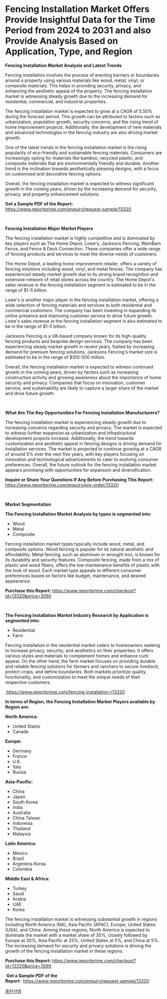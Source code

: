 <p><h1>Fencing Installation Market Offers Provide Insightful Data for the Time Period from 2024 to 2031 and also Provide Analysis Based on Application, Type, and Region</h1></p><p><strong>Fencing Installation Market Analysis and Latest Trends</strong></p>
<p><p>Fencing installation involves the process of erecting barriers or boundaries around a property using various materials like wood, metal, vinyl, or composite materials. This helps in providing security, privacy, and enhancing the aesthetic appeal of the property. The fencing installation market is witnessing steady growth due to the increasing demand for residential, commercial, and industrial properties.</p><p>The fencing installation market is expected to grow at a CAGR of 5.50% during the forecast period. This growth can be attributed to factors such as urbanization, population growth, security concerns, and the rising trend of home improvement projects. Additionally, the development of new materials and advanced technologies in the fencing industry are also driving market growth.</p><p>One of the latest trends in the fencing installation market is the rising popularity of eco-friendly and sustainable fencing materials. Consumers are increasingly opting for materials like bamboo, recycled plastic, and composite materials that are environmentally friendly and durable. Another trend is the inclination towards aesthetically pleasing designs, with a focus on customized and decorative fencing options.</p><p>Overall, the fencing installation market is expected to witness significant growth in the coming years, driven by the increasing demand for security, privacy, and property enhancement solutions.</p></p>
<p><strong>Get a Sample PDF of the Report:&nbsp;</strong> <a href="https://www.reportprime.com/enquiry/request-sample/13320">https://www.reportprime.com/enquiry/request-sample/13320</a></p>
<p>&nbsp;</p>
<p><strong>Fencing Installation Major Market Players</strong></p>
<p><p>The fencing installation market is highly competitive and is dominated by key players such as The Home Depot, Lowe's, Jacksons Fencing, WamBam Fence, and Fence & Deck Connection. These companies offer a wide range of fencing products and services to meet the diverse needs of customers.</p><p>The Home Depot, a leading home improvement retailer, offers a variety of fencing solutions including wood, vinyl, and metal fences. The company has experienced steady market growth due to its strong brand recognition and extensive network of retail stores across the country. The Home Depot's sales revenue in the fencing installation segment is estimated to be in the range of $1-5 billion.</p><p>Lowe's is another major player in the fencing installation market, offering a wide selection of fencing materials and services to both residential and commercial customers. The company has been investing in expanding its online presence and improving customer service to drive future growth. Lowe's sales revenue in the fencing installation segment is also estimated to be in the range of $1-5 billion.</p><p>Jacksons Fencing is a UK-based company known for its high-quality fencing products and bespoke design services. The company has been experiencing steady market growth in recent years, fueled by increasing demand for premium fencing solutions. Jacksons Fencing's market size is estimated to be in the range of $100-500 million.</p><p>Overall, the fencing installation market is expected to witness continued growth in the coming years, driven by factors such as increasing construction activity and growing awareness about the importance of home security and privacy. Companies that focus on innovation, customer service, and sustainability are likely to capture a larger share of the market and drive future growth.</p></p>
<p>&nbsp;</p>
<p><strong>What Are The Key Opportunities For Fencing Installation Manufacturers?</strong></p>
<p><p>The fencing installation market is experiencing steady growth due to increasing concerns regarding security and privacy. The market is expected to witness further expansion as urbanization and infrastructural development projects increase. Additionally, the trend towards customization and aesthetic appeal in fencing designs is driving demand for installation services. The market is projected to continue growing at a CAGR of around 5% over the next five years, with key players focusing on innovation and technological advancements to cater to evolving consumer preferences. Overall, the future outlook for the fencing installation market appears promising with opportunities for expansion and diversification.</p></p>
<p><strong>Inquire or Share Your Questions If Any Before Purchasing This Report:</strong> <a href="https://www.reportprime.com/enquiry/pre-order/13320">https://www.reportprime.com/enquiry/pre-order/13320</a></p>
<p>&nbsp;</p>
<p><strong>Market Segmentation</strong></p>
<p><strong>The Fencing Installation Market Analysis by types is segmented into:</strong></p>
<p><ul><li>Wood</li><li>Metal</li><li>Composite</li></ul></p>
<p><p>Fencing installation market types typically include wood, metal, and composite options. Wood fencing is popular for its natural aesthetic and affordability. Metal fencing, such as aluminum or wrought iron, is known for its durability and security features. Composite fencing, made from a mix of plastic and wood fibers, offers the low maintenance benefits of plastic with the look of wood. Each market type appeals to different consumer preferences based on factors like budget, maintenance, and desired appearance.</p></p>
<p><strong>Purchase this Report:&nbsp;</strong><a href="https://www.reportprime.com/checkout?id=13320&price=3590">https://www.reportprime.com/checkout?id=13320&price=3590</a></p>
<p>&nbsp;</p>
<p><strong>The Fencing Installation Market Industry Research by Application is segmented into:</strong></p>
<p><ul><li>Residential</li><li>Farm</li></ul></p>
<p><p>Fencing installation in the residential market caters to homeowners seeking to increase privacy, security, and aesthetics on their properties. It offers various styles and materials to complement homes and enhance curb appeal. On the other hand, the farm market focuses on providing durable and reliable fencing solutions for farmers and ranchers to secure livestock, protect crops, and define boundaries. Both markets prioritize quality, functionality, and customization to meet the unique needs of their respective customers.</p></p>
<p><a href="https://www.reportprime.com/fencing-installation-r13320">&nbsp;https://www.reportprime.com/fencing-installation-r13320</a></p>
<p><strong>In terms of Region, the Fencing Installation Market Players available by Region are:</strong></p>
<p>
    <p> <strong> North America: </strong>
        <ul>
            <li>United States</li>
            <li>Canada</li>
        </ul>
        </p> 
    <p> <strong> Europe: </strong>
        <ul>
            <li>Germany</li>
            <li>France</li>
            <li>U.K.</li>
            <li>Italy</li>
            <li>Russia</li>
        </ul>
        </p> 
    <p> <strong> Asia-Pacific: </strong>
        <ul>
            <li>China</li>
            <li>Japan</li>
            <li>South Korea</li>
            <li>India</li>
            <li>Australia</li>
            <li>China Taiwan</li>
            <li>Indonesia</li>
            <li>Thailand</li>
            <li>Malaysia</li>
        </ul>
        </p> 
    <p> <strong> Latin America: </strong>
        <ul>
            <li>Mexico</li>
            <li>Brazil</li>
            <li>Argentina Korea</li>
            <li>Colombia</li>
        </ul>
        </p> 
    <p> <strong> Middle East & Africa: </strong>
        <ul>
            <li>Turkey</li>
            <li>Saudi</li>
            <li>Arabia</li>
            <li>UAE</li>
            <li>Korea</li>
        </ul>
    </p>
    </p>
<p><p>The fencing installation market is witnessing substantial growth in regions including North America (NA), Asia Pacific (APAC), Europe, United States (USA), and China. Among these regions, North America is expected to dominate the market with a market share of 35%, closely followed by Europe at 30%, Asia Pacific at 25%, United States at 5%, and China at 5%. The increasing demand for security and privacy solutions is driving the growth of the fencing installation market in these regions.</p></p>
<p><strong>Purchase this Report: </strong><a href="https://www.reportprime.com/checkout?id=13320&price=3590">https://www.reportprime.com/checkout?id=13320&price=3590</a></p>
<p>&nbsp;<strong>Get a Sample PDF of the Report:&nbsp;&nbsp;</strong><a href="https://www.reportprime.com/enquiry/request-sample/13320">https://www.reportprime.com/enquiry/request-sample/13320</a></p>
<p><strong></strong></p>
<p><p><a href="https://github.com/laholand/Market-Research-Report-List-4/blob/main/348062074820.md">중탄산염</a></p></p>